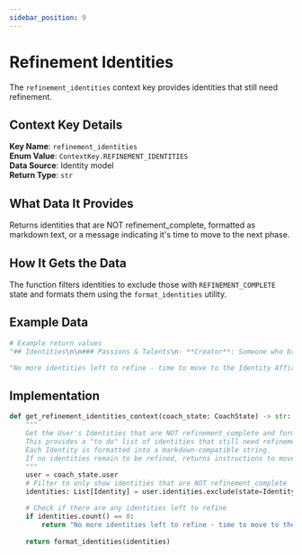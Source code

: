 ```yaml
---
sidebar_position: 9
---
```


# Refinement Identities

The `refinement_identities` context key provides identities that still need refinement.

## Context Key Details

**Key Name**: `refinement_identities`  
**Enum Value**: `ContextKey.REFINEMENT_IDENTITIES`  
**Data Source**: Identity model  
**Return Type**: `str`

## What Data It Provides

Returns identities that are NOT refinement_complete, formatted as markdown text, or a message indicating it's time to move to the next phase.

## How It Gets the Data

The function filters identities to exclude those with `REFINEMENT_COMPLETE` state and formats them using the `format_identities` utility.

## Example Data

```python
# Example return values
"## Identities\n\n### Passions & Talents\n- **Creator**: Someone who brings ideas to life through artistic expression\n- **Helper**: Someone who supports others in achieving their goals"

"No more identities left to refine - time to move to the Identity Affirmation phase"
```

## Implementation

```python
def get_refinement_identities_context(coach_state: CoachState) -> str:
    """
    Get the User's Identities that are NOT refinement_complete and format them for insertion into a prompt.
    This provides a "to do" list of identities that still need refinement.
    Each Identity is formatted into a markdown-compatible string.
    If no identities remain to be refined, returns instructions to move to the next phase.
    """
    user = coach_state.user
    # Filter to only show identities that are NOT refinement_complete
    identities: List[Identity] = user.identities.exclude(state=IdentityState.REFINEMENT_COMPLETE)

    # Check if there are any identities left to refine
    if identities.count() == 0:
        return "No more identities left to refine - time to move to the Identity Affirmation phase"
    
    return format_identities(identities)
```
